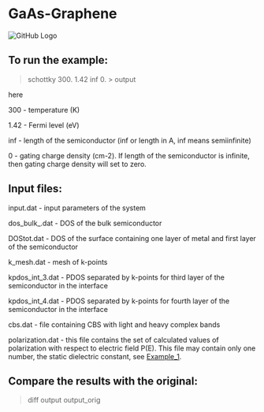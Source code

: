 # GaAs-Graphene

![GitHub Logo](https://github.com/Dmitry-Skachkov/SB/blob/main/Docs/SB_geometry_1.jpg)

## To run the example:
> schottky 300. 1.42 inf 0. > output

here

300 - temperature (K)

1.42 - Fermi level (eV)

inf - length of the semiconductor (inf or length in A, inf means semiinfinite)

0 - gating charge density (cm-2). If length of the semiconductor is infinite, then gating charge density will set to zero.

## Input files:

input.dat - input parameters of the system

dos_bulk_.dat - DOS of the bulk semiconductor

DOStot.dat - DOS of the surface containing one layer of metal and first layer of the semiconductor

k_mesh.dat - mesh of k-points

kpdos_int_3.dat - PDOS separated by k-points for third layer of the semiconductor in the interface

kpdos_int_4.dat - PDOS separated by k-points for fourth layer of the semiconductor in the interface

cbs.dat - file containing CBS with light and heavy complex bands

polarization.dat - this file contains the set of calculated values of polarization with respect to electric field P(E). This file may contain only one number, the static dielectric constant, see [Example_1](https://github.com/Dmitry-Skachkov/SB/tree/main/Examples/Example_1).   

## Compare the results with the original:
> diff output output_orig

